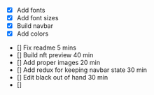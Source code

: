 - [x] Add fonts
- [x] Add font sizes
- [x] Build navbar
- [x] Add colors
- [] Fix readme 5 mins
- [] Build nft preview 40 min
- [] Add proper images 20 min
- [] Add redux for keeping navbar state 30 min
- [] Edit black out of hand 30 min
- []